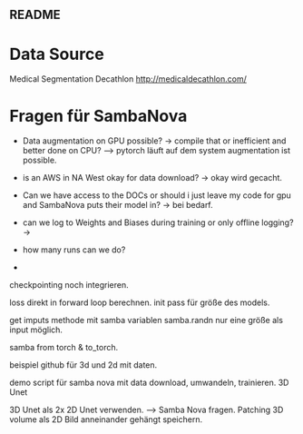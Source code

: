 ## README


# Data Source

Medical Segmentation Decathlon http://medicaldecathlon.com/

 

# Fragen für SambaNova
* Data augmentation on GPU possible? -> compile that or inefficient and better done on CPU?
    --> pytorch läuft auf dem system augmentation ist possible.

* is an AWS in NA West okay for data download? -> okay wird gecacht.
* Can we have access to the DOCs or should i just leave my code for gpu and SambaNova puts their model in? -> bei bedarf.
* can we log to Weights and Biases during training or only offline logging? -> 
* how many runs can we do?
* 

checkpointing noch integrieren.

loss direkt in forward loop berechnen. init pass für größe des models.

get imputs methode mit samba variablen samba.randn
nur eine größe als input möglich.

samba from torch & to_torch.

beispiel github für 3d und 2d mit daten.

demo script für samba nova mit data download, umwandeln, trainieren. 3D Unet

3D Unet als 2x 2D Unet verwenden. --> Samba Nova fragen.
Patching 3D volume als 2D Bild anneinander gehängt speichern.

